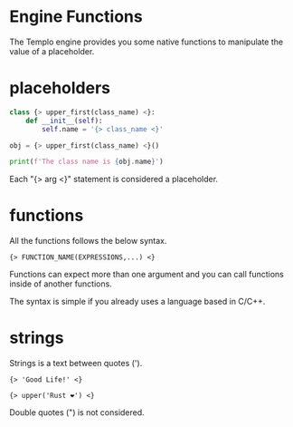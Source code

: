 # Engine Functions

The Templo engine provides you some native functions to manipulate the value of a placeholder.

# placeholders

````py
class {> upper_first(class_name) <}:
    def __init__(self):
        self.name = '{> class_name <}'

obj = {> upper_first(class_name) <}()

print(f'The class name is {obj.name}')
````

Each "{> arg <}" statement is considered a placeholder.

# functions

All the functions follows the below syntax.

```
{> FUNCTION_NAME(EXPRESSIONS,...) <}
```
Functions can expect more than one argument and you can call functions inside of another functions.

The syntax is simple if you already uses a language based in C/C++.

# strings

Strings is a text between quotes (').

````
{> 'Good Life!' <}

{> upper('Rust ❤') <}
````

Double quotes (") is not considered.



